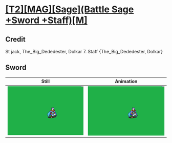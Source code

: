 # [\[T2\]\[MAG\]\[Sage\]\(Battle Sage +Sword +Staff\)\[M\]](../)

## Credit

St jack, The_Big_Dededester, Dolkar
7. Staff {The_Big_Dededester, Dolkar}
	
## Sword

| Still | Animation |
| :---: | :-------: |
| ![Sword still](./Sword_000.png) | ![Sword animation](./Sword.gif) |
